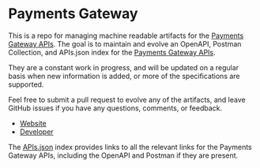 # Payments GatewayThis is a repo for managing machine readable artifacts for the [Payments Gateway APIs](http://www.paymentsgateway.com). The goal is to maintain and evolve an OpenAPI, Postman Collection, and APIs.json index for the [Payments Gateway APIs](http://www.paymentsgateway.com).They are a constant work in progress, and will be updated on a regular basis when new information is added, or more of the specifications are supported.Feel free to submit a pull request to evolve any of the artifacts, and leave GitHub issues if you have any questions, comments, or feedback.- [Website](http://www.paymentsgateway.com)- [Developer](http://www.paymentsgateway.com)The [APIs.json](https://github.com/api-evangelist/payments-gateway/blob/master/apis.json) index provides links to all the relevant links for the Payments Gateway APIs, including the OpenAPI and Postman if they are present.